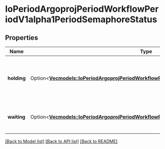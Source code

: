 # IoPeriodArgoprojPeriodWorkflowPeriodV1alpha1PeriodSemaphoreStatus

## Properties

Name | Type | Description | Notes
------------ | ------------- | ------------- | -------------
**holding** | Option<[**Vec<models::IoPeriodArgoprojPeriodWorkflowPeriodV1alpha1PeriodSemaphoreHolding>**](io.argoproj.workflow.v1alpha1.SemaphoreHolding.md)> | Holding stores the list of resource acquired synchronization lock for workflows. | [optional]
**waiting** | Option<[**Vec<models::IoPeriodArgoprojPeriodWorkflowPeriodV1alpha1PeriodSemaphoreHolding>**](io.argoproj.workflow.v1alpha1.SemaphoreHolding.md)> | Waiting indicates the list of current synchronization lock holders. | [optional]

[[Back to Model list]](../README.md#documentation-for-models) [[Back to API list]](../README.md#documentation-for-api-endpoints) [[Back to README]](../README.md)


